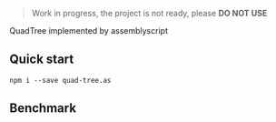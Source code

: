 > Work in progress, the project is not ready, please **DO NOT USE**

QuadTree implemented by assemblyscript

## Quick start
```
npm i --save quad-tree.as
```

## Benchmark

